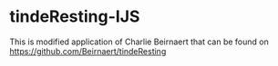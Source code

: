 # tindeResting-IJS
This is modified application of Charlie Beirnaert that can be found on https://github.com/Beirnaert/tindeResting
